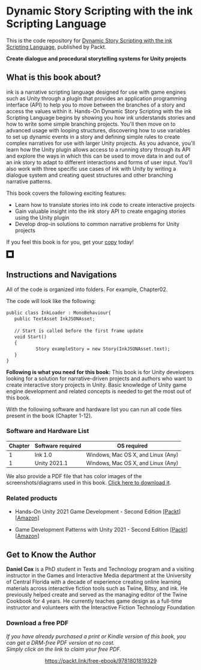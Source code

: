 


# Dynamic Story Scripting with the ink Scripting Language

<a href="https://www.packtpub.com/product/hands-on-dynamic-story-scripting-with-ink/9781801819329?utm_source=github&utm_medium=repository&utm_campaign="><img src="https://static.packt-cdn.com/products/9781801819329/cover/smaller" alt="" height="256px" align="right"></a>

This is the code repository for [Dynamic Story Scripting with the ink Scripting Language](https://www.packtpub.com/product/hands-on-dynamic-story-scripting-with-ink/9781801819329?utm_source=github&utm_medium=repository&utm_campaign=), published by Packt.

**Create dialogue and procedural storytelling systems for Unity projects**

## What is this book about?
ink is a narrative scripting language designed for use with game engines such as Unity through a plugin that provides an application programming interface (API) to help you to move between the branches of a story and access the values within it.
Hands-On Dynamic Story Scripting with the ink Scripting Language begins by showing you how ink understands stories and how to write some simple branching projects. You'll then move on to advanced usage with looping structures, discovering how to use variables to set up dynamic events in a story and defining simple rules to create complex narratives for use with larger Unity projects. As you advance, you'll learn how the Unity plugin allows access to a running story through its API and explore the ways in which this can be used to move data in and out of an ink story to adapt to different interactions and forms of user input. You'll also work with three specific use cases of ink with Unity by writing a dialogue system and creating quest structures and other branching narrative patterns.

This book covers the following exciting features:
* Learn how to translate stories into ink code to create interactive projects
* Gain valuable insight into the ink story API to create engaging stories using the Unity plugin
* Develop drop-in solutions to common narrative problems for Unity projects

If you feel this book is for you, get your [copy](https://www.amazon.com/dp/1801819327) today!

<a href="https://www.packtpub.com/?utm_source=github&utm_medium=banner&utm_campaign=GitHubBanner"><img src="https://raw.githubusercontent.com/PacktPublishing/GitHub/master/GitHub.png" 
alt="https://www.packtpub.com/" border="5" /></a>

## Instructions and Navigations
All of the code is organized into folders. For example, Chapter02.

The code will look like the following:
```
public class InkLoader : MonoBehaviour{
   public TextAsset InkJSONAsset;
   
   // Start is called before the first frame update
   void Start()
   {
           Story exampleStory = new Story(InkJSONAsset.text);
   }
}
```

**Following is what you need for this book:**
This book is for Unity developers looking for a solution for narrative-driven projects and authors who want to create interactive story projects in Unity. Basic knowledge of Unity game engine development and related concepts is needed to get the most out of this book.

With the following software and hardware list you can run all code files present in the book (Chapter 1-12).
### Software and Hardware List
| Chapter | Software required | OS required |
| -------- | ------------------------------------ | ----------------------------------- |
| 1 | Ink 1.0 | Windows, Mac OS X, and Linux (Any) |
| 1 | Unity 2021.1 | Windows, Mac OS X, and Linux (Any) |


We also provide a PDF file that has color images of the screenshots/diagrams used in this book. [Click here to download it](https://static.packt-cdn.com/downloads/9781801819329_ColorImages.pdf).

### Related products
* Hands-On Unity 2021 Game Development - Second Edition [[Packt]](https://www.packtpub.com/product/hands-on-unity-2021-game-development-second-edition/9781801071482?utm_source=github&utm_medium=repository&utm_campaign=) [[Amazon]](https://www.amazon.com/dp/1801071489)

* Game Development Patterns with Unity 2021 - Second Edition [[Packt]](https://www.packtpub.com/product/game-development-patterns-with-unity-2021-second-edition/9781800200814?utm_source=github&utm_medium=repository&utm_campaign=) [[Amazon]](https://www.amazon.com/dp/1800200811)


## Get to Know the Author
**Daniel Cox**
is a PhD student in Texts and Technology program and a visiting instructor in the Games and Interactive Media department at the University of Central Florida with a decade of experience creating online learning materials across interactive fiction tools such as Twine, Bitsy, and ink. He previously helped create and served as the managing editor of the Twine Cookbook for 4 years. He currently teaches game design as a full-time instructor and volunteers with the Interactive Fiction Technology Foundation

### Download a free PDF

 <i>If you have already purchased a print or Kindle version of this book, you can get a DRM-free PDF version at no cost.<br>Simply click on the link to claim your free PDF.</i>
<p align="center"> <a href="https://packt.link/free-ebook/9781801819329">https://packt.link/free-ebook/9781801819329 </a> </p>